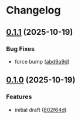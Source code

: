 # Changelog

## [0.1.1](https://github.com/bitfocus/companion-surface-api/compare/companion-surface-host-v0.1.0...companion-surface-host-v0.1.1) (2025-10-19)


### Bug Fixes

* force bump ([abd9a9d](https://github.com/bitfocus/companion-surface-api/commit/abd9a9df429c013ba2dfcaf8cbfa4a51b49aab3c))

## [0.1.0](https://github.com/bitfocus/companion-surface-api/compare/companion-surface-host-v0.0.1...companion-surface-host-v0.1.0) (2025-10-19)


### Features

* initial draft ([802f64d](https://github.com/bitfocus/companion-surface-api/commit/802f64daaf91bd61eaeb155ccc285547939f6548))
